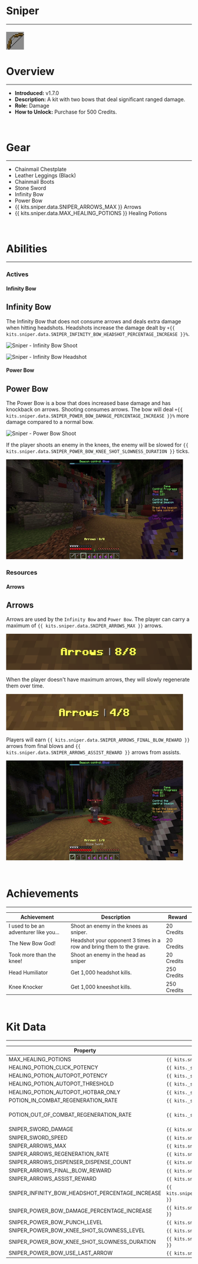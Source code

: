 # Sniper

***

#### ![sniper-icon](../assets/icons/sniper-icon.jpg)

# Overview
***
- **Introduced:** v1.7.0
- **Description:** A kit with two bows that deal significant ranged damage.
- **Role:** Damage
- **How to Unlock:** Purchase for 500 Credits.

<br />  

# Gear
***
- Chainmail Chestplate
- Leather Leggings (Black)
- Chainmail Boots
- Stone Sword
- Infinity Bow
- Power Bow
- {{ kits.sniper.data.SNIPER_ARROWS_MAX }} Arrows
- {{ kits.sniper.data.MAX_HEALING_POTIONS }} Healing Potions

<br />  

# Abilities
***
### Actives
<!-- tabs:start -->
#### **Infinity Bow**
## Infinity Bow
The Infinity Bow that does not consume arrows and deals extra damage when hitting headshots. Headshots increase the damage dealt by `+{{ kits.sniper.data.SNIPER_INFINITY_BOW_HEADSHOT_PERCENTAGE_INCREASE }}%`.

![Sniper - Infinity Bow Shoot](../assets/kits/sniper/Sniper%20-%20Infinity%20Bow%20Shoot.gif)

![Sniper - Infinity Bow Headshot](../assets/kits/sniper/Sniper%20-%20Infinity%20Bow%20Headshot.gif)

#### **Power Bow**
## Power Bow
The Power Bow is a bow that does increased base damage and has knockback on arrows. Shooting consumes arrows. The bow will deal `+{{ kits.sniper.data.SNIPER_POWER_BOW_DAMAGE_PERCENTAGE_INCREASE }}%` more damage compared to a normal bow. 

![Sniper - Power Bow Shoot](../assets/kits/sniper/Sniper%20-%20Power%20Bow%20Shoot.gif)

If the player shoots an enemy in the knees, the enemy will be slowed for `{{ kits.sniper.data.SNIPER_POWER_BOW_KNEE_SHOT_SLOWNESS_DURATION }}` ticks.

![Sniper - Power Bow Kneeshot](../assets/kits/sniper/Sniper%20-%20Power%20Bow%20Kneeshot.gif)

<!-- tabs:end -->

### Resources
<!-- tabs:start -->
#### **Arrows**
## Arrows
Arrows are used by the `Infinity Bow` and `Power Bow`. The player can carry a maximum of `{{ kits.sniper.data.SNIPER_ARROWS_MAX }}` arrows.

![Sniper - Arrows](../assets/kits/sniper/Sniper%20-%20Arrows.png)

When the player doesn't have maximum arrows, they will slowly regenerate them over time.

![Sniper - Arrows Regenerate](../assets/kits/sniper/Sniper%20-%20Arrows%20Regenerate.gif)

Players will earn `{{ kits.sniper.data.SNIPER_ARROWS_FINAL_BLOW_REWARD }}` arrows from final blows and `{{ kits.sniper.data.SNIPER_ARROWS_ASSIST_REWARD }}` arrows from assists.

![Sniper - Arrows Final Blow](../assets/kits/sniper/Sniper%20-%20Arrows%20Final%20Blow.gif)

<!-- tabs:end -->
<br />

# Achievements
***

| Achievement | Description | Reward |
| ----------- | ----------- | ------ |
| I used to be an adventurer like you... | Shoot an enemy in the knees as sniper. | 20 Credits |
| The New Bow God! | Headshot your opponent 3 times in a row and bring them to the grave. | 20 Credits |
| Took more than the knee! | Shoot an enemy in the head as sniper | 20 Credits |
| Head Humiliator | Get 1,000 headshot kills. | 250 Credits |
| Knee Knocker | Get 1,000 kneeshot kills. | 250 Credits |

<br />  

# Kit Data
***

| Property | Value | Description |
|----------|-------|-------------|
| MAX_HEALING_POTIONS | `{{ kits.sniper.data.MAX_HEALING_POTIONS }}` | {{ kitDataSharedDescriptions.MAX_HEALING_POTIONS }} |
| HEALING_POTION_CLICK_POTENCY | `{{ kits._shared.data.HEALING_POTION_CLICK_POTENCY }}` | {{ kitDataSharedDescriptions.HEALING_POTION_CLICK_POTENCY }} |
| HEALING_POTION_AUTOPOT_POTENCY | `{{ kits._shared.data.HEALING_POTION_AUTOPOT_POTENCY }}` | {{ kitDataSharedDescriptions.HEALING_POTION_AUTOPOT_POTENCY }} |
| HEALING_POTION_AUTOPOT_THRESHOLD | `{{ kits._shared.data.HEALING_POTION_AUTOPOT_THRESHOLD }}` | {{ kitDataSharedDescriptions.HEALING_POTION_AUTOPOT_THRESHOLD }} |
| HEALING_POTION_AUTOPOT_HOTBAR_ONLY | `{{ kits._shared.data.HEALING_POTION_AUTOPOT_HOTBAR_ONLY }}` | {{ kitDataSharedDescriptions.HEALING_POTION_AUTOPOT_HOTBAR_ONLY }} |
| POTION_IN_COMBAT_REGENERATION_RATE | `{{ kits._shared.data.POTION_IN_COMBAT_REGENERATION_RATE }}` | {{ kitDataSharedDescriptions.POTION_IN_COMBAT_REGENERATION_RATE }} |
| POTION_OUT_OF_COMBAT_REGENERATION_RATE | `{{ kits._shared.data.POTION_OUT_OF_COMBAT_REGENERATION_RATE }}` | {{ kitDataSharedDescriptions.POTION_OUT_OF_COMBAT_REGENERATION_RATE }} |
| SNIPER_SWORD_DAMAGE | `{{ kits.sniper.data.SNIPER_SWORD_DAMAGE }}` | The base damage of the sword. |
| SNIPER_SWORD_SPEED | `{{ kits.sniper.data.SNIPER_SWORD_SPEED }}` | The base speed of the sword. |
| SNIPER_ARROWS_MAX | `{{ kits.sniper.data.SNIPER_ARROWS_MAX }}` | The maximum number of arrows the player can carry. |
| SNIPER_ARROWS_REGENERATION_RATE | `{{ kits.sniper.data.SNIPER_ARROWS_REGENERATION_RATE }}` | The rate, in ticks, to regenerate 1 arrow. |
| SNIPER_ARROWS_DISPENSER_DISPENSE_COUNT | `{{ kits.sniper.data.SNIPER_ARROWS_DISPENSER_DISPENSE_COUNT }}` | The amount of arrows that engineer dispensers dispense. |
| SNIPER_ARROWS_FINAL_BLOW_REWARD | `{{ kits.sniper.data.SNIPER_ARROWS_FINAL_BLOW_REWARD }}` | The amount of arrows received after earning a final blow. |
| SNIPER_ARROWS_ASSIST_REWARD | `{{ kits.sniper.data.SNIPER_ARROWS_ASSIST_REWARD }}` | The amount of arrows received after earning an assist. |
| SNIPER_INFINITY_BOW_HEADSHOT_PERCENTAGE_INCREASE | `{{ kits.sniper.data.SNIPER_INFINITY_BOW_HEADSHOT_PERCENTAGE_INCREASE }}` | The damage percentage increase when hitting headshots with the Infinity Bow. |
| SNIPER_POWER_BOW_DAMAGE_PERCENTAGE_INCREASE | `{{ kits.sniper.data.SNIPER_POWER_BOW_DAMAGE_PERCENTAGE_INCREASE }}` | The damage percentage increase when hitting shots with the Power Bow. |
| SNIPER_POWER_BOW_PUNCH_LEVEL | `{{ kits.sniper.data.SNIPER_POWER_BOW_PUNCH_LEVEL }}` | The punch level of the Power Bow. |
| SNIPER_POWER_BOW_KNEE_SHOT_SLOWNESS_LEVEL | `{{ kits.sniper.data.SNIPER_POWER_BOW_KNEE_SHOT_SLOWNESS_LEVEL }}` | The level of the kneeshot slowness effect. |
| SNIPER_POWER_BOW_KNEE_SHOT_SLOWNESS_DURATION | `{{ kits.sniper.data.SNIPER_POWER_BOW_KNEE_SHOT_SLOWNESS_DURATION }}` | The duration, in ticks, of the kneeshot slowness effect. |
| SNIPER_POWER_BOW_USE_LAST_ARROW | `{{ kits.sniper.data.SNIPER_POWER_BOW_USE_LAST_ARROW }}` | If the Power Bow should let the user use the last arrow. |
